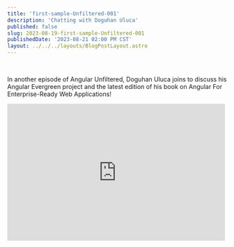 ```yaml
---
title: 'first-sample-Unfiltered-001'
description: 'Chatting with Doguhan Uluca'
published: false
slug: 2023-08-19-first-sample-Unfiltered-001
publishedDate: '2023-08-21 02:00 PM CST'
layout: ../../../layouts/BlogPostLayout.astro
---
```


<br/>

In another episode of Angular Unfiltered, Doguhan Uluca joins to discuss his Angular Evergreen project and the latest edition of his book on Angular For Enterprise-Ready Web Applications!

<div class="flex justify-center">
  <iframe width="500" height="315" src="https://www.youtube.com/embed/8O38fwtDMPk" frameborder="0" allow="accelerometer; autoplay; encrypted-media; gyroscope; picture-in-picture" allowfullscreen></iframe>
</div>

